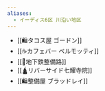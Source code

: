 ```yaml
---
aliases:
  - イーディス6区 川沿い地区
---
```


- [[🛍️タコス屋 ゴードン]]
- [[☕カフェバー ベルモッティ]]
- [[🚪地下鉄整備路]]
- [[🛕リバーサイド七耀寺院]]
- [[🛍️整備屋 ブラッドレイ]]